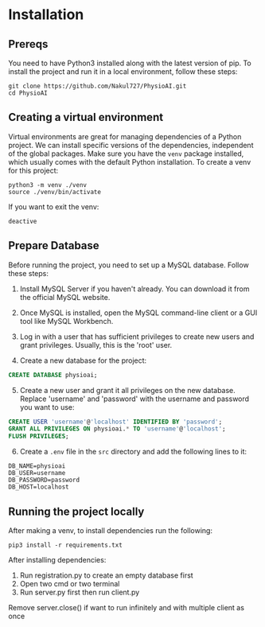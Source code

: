# Installation

## Prereqs

You need to have Python3 installed along with the latest version of pip.
To install the project and run it in a local environment, follow these steps:
```
git clone https://github.com/Nakul727/PhysioAI.git
cd PhysioAI
```

## Creating a virtual environment

Virtual environments are great for managing dependencies of a Python project. We can install specific versions of the dependencies, independent of the global packages. Make sure you have the `venv` package installed, which usually comes with the default Python installation.
To create a venv for this project:
```
python3 -m venv ./venv
source ./venv/bin/activate
```

If you want to exit the venv:
```
deactive
```

## Prepare Database

Before running the project, you need to set up a MySQL database. Follow these steps:

1. Install MySQL Server if you haven't already. You can download it from the official MySQL website.

2. Once MySQL is installed, open the MySQL command-line client or a GUI tool like MySQL Workbench.

3. Log in with a user that has sufficient privileges to create new users and grant privileges. Usually, this is the 'root' user.

4. Create a new database for the project:

```sql
CREATE DATABASE physioai;
```

5. Create a new user and grant it all privileges on the new database. Replace 'username' and 'password' with the username and password you want to use:

```sql
CREATE USER 'username'@'localhost' IDENTIFIED BY 'password';
GRANT ALL PRIVILEGES ON physioai.* TO 'username'@'localhost';
FLUSH PRIVILEGES;
```
6. Create a `.env` file in the `src` directory and add the following lines to it:

```env
DB_NAME=physioai
DB_USER=username
DB_PASSWORD=password
DB_HOST=localhost
```

## Running the project locally

After making a venv, to install dependencies run the following:
```
pip3 install -r requirements.txt
```

After installing dependencies:

1. Run registration.py to create an empty database first 
2. Open two cmd or two terminal
3. Run server.py first then run client.py

Remove server.close() if want to run infinitely and with multiple client as once
